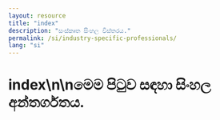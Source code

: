 ```yaml
---
layout: resource
title: "index"
description: "සංස්කෘත සිංහල විස්තරය."
permalink: /si/industry-specific-professionals/
lang: "si"
---
```


# index\n\nමෙම පිටුව සඳහා සිංහල අන්තර්ගතය.
